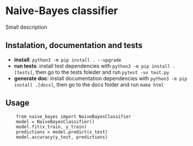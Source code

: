 # Naive-Bayes classifier

Small description

## Instalation, documentation and tests

- **install**: `python3 -m pip install . --upgrade`
- **run tests**: install test dependencies with `python3 -m pip install .[tests]`, then go to the tests foleder and run `pytest -vv test.py`
- **generate doc**: install documentation dependencies with `python3 -m pip install .[docs]`, then go to the docs folder and run `make html`


## Usage

```python3
    from naive_bayes import NaiveBayesClassifier
    model = NaiveBayesClassifier()
    model.fit(x_train, y_train)
    predictions = model.predict(x_test)
    model.accuracy(y_test, predictions)
```
